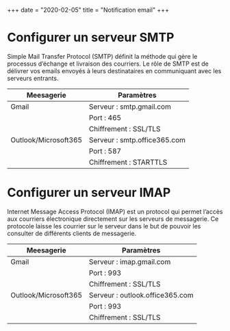 +++
date = "2020-02-05"
title = "Notification email"
+++


# Configurer un serveur SMTP

Simple Mail Transfer Protocol (SMTP) définit la méthode qui gère le processus d’échange et livraison des courriers. Le rôle de SMTP est de délivrer vos emails envoyés à leurs destinataires en communiquant avec les serveurs entrants.

| Meesagerie  | Paramètres  |
|---|---|
|  Gmail | Serveur : smtp.gmail.com  |
|   |  Port : 465 |
|   |  Chiffrement : SSL/TLS |
|  Outlook/Microsoft365 | Serveur : smtp.office365.com  |
|   |  Port : 587 |
|   |  Chiffrement : STARTTLS |

     

# Configurer un serveur IMAP

Internet Message Access Protocol (IMAP) est un protocol qui permet l’accès aux courriers électronique directement sur les serveurs de messagerie. Ce protocole laisse les courrier sur le serveur dans le but de pouvoir les consulter de différents clients de messagerie.

| Meesagerie  | Paramètres  |
|---|---|
|  Gmail | Serveur : imap.gmail.com  |
|   |  Port : 993 |
|   |  Chiffrement : SSL/TLS |
|  Outlook/Microsoft365 | Serveur : outlook.office365.com  |
|   |  Port : 993 |
|   |  Chiffrement : SSL/TLS |

<!--# Utiliser un template
## document technique
## variables-->

